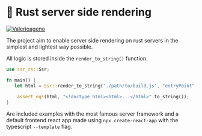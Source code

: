 # 🚀  Rust server side rendering

[![Valerioageno](https://circleci.com/gh/Valerioageno/ssr-rs.svg?style=svg)](https://github.com/Valerioageno/ssr-rs)

The project aim to enable server side rendering on rust servers in the simplest and lightest way possible.

All logic is stored inside the `render_to_string()` function.

```rust
use ssr_rs::Ssr;

fn main() {
   let html = Ssr::render_to_string("./path/to/build.js", "entryPoint", "renderFunction", None);
    
    assert_eq!(html, "<!doctype html><html>...</html>".to_string());
}
```

Are included examples with the most famous server framework and a default frontend react app made using `npx create-react-app` with the typescript `--template` flag.

